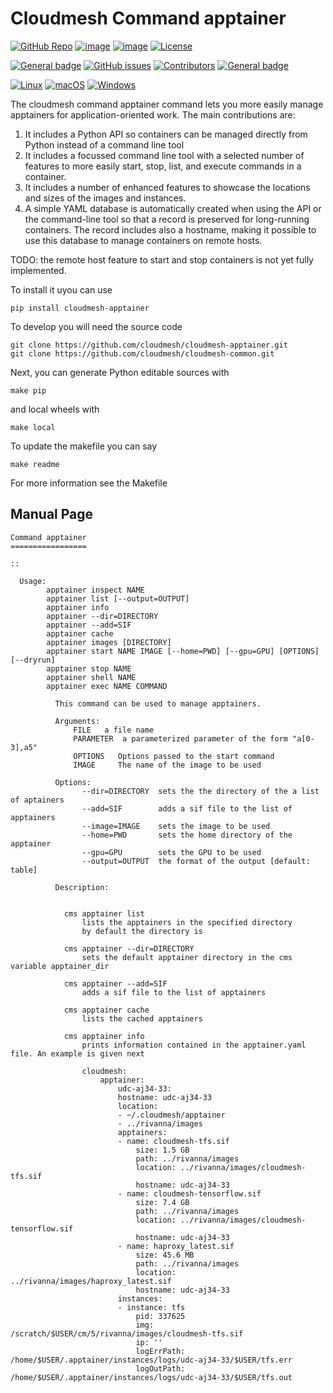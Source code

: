 # Cloudmesh Command apptainer

[![GitHub Repo](https://img.shields.io/badge/github-repo-green.svg)](https://github.com/cloudmesh/cloudmesh-apptainer)
[![image](https://img.shields.io/pypi/pyversions/cloudmesh-apptainer.svg)](https://pypi.org/project/cloudmesh-apptainer)
[![image](https://img.shields.io/pypi/v/cloudmesh-apptainer.svg)](https://pypi.org/project/cloudmesh-apptainer/)
[![License](https://img.shields.io/badge/License-Apache%202.0-blue.svg)](https://opensource.org/licenses/Apache-2.0)

[![General badge](https://img.shields.io/badge/Status-Production-<COLOR>.svg)](https://shields.io/)
[![GitHub issues](https://img.shields.io/github/issues/cloudmesh/cloudmesh-apptainer.svg)](https://github.com/cloudmesh/cloudmesh-apptainer/issues)
[![Contributors](https://img.shields.io/github/contributors/cloudmesh/cloudmesh-apptainer.svg)](https://github.com/cloudmesh/cloudmesh-apptainer/graphs/contributors)
[![General badge](https://img.shields.io/badge/Other-repos-<COLOR>.svg)](https://github.com/cloudmesh/cloudmesh)


[![Linux](https://img.shields.io/badge/OS-Linux-orange.svg)](https://www.linux.org/)
[![macOS](https://img.shields.io/badge/OS-macOS-lightgrey.svg)](https://www.apple.com/macos)
[![Windows](https://img.shields.io/badge/OS-Windows-blue.svg)](https://www.microsoft.com/windows)



The cloudmesh command apptainer command lets you more easily manage apptainers for application-oriented work. The main contributions are:

1. It includes a Python API so containers can be managed directly from Python instead of a command line tool
2. It includes a focussed command line tool with a selected number of features to more easily start, stop, list, and execute commands in a container. 
3. It includes a number of enhanced features to showcase the locations and sizes of the images and instances.
4. A simple YAML database is automatically created when using the API or the command-line tool so that a record is preserved for long-running containers. The record includes also a hostname, making it possible to use this database to manage containers on remote hosts.

TODO: the remote host feature to start and stop containers is not yet fully implemented.

To install it uyou can use 

    pip install cloudmesh-apptainer

To develop you will need the source code 

    git clone https://github.com/cloudmesh/cloudmesh-apptainer.git
    git clone https://github.com/cloudmesh/cloudmesh-common.git

Next, you can generate Python editable sources with

    make pip

and local wheels with

    make local

To update the makefile you can say 

    make readme
    
For more information see the Makefile

## Manual Page

<!-- START-MANUAL -->
```
Command apptainer
=================

::

  Usage:
        apptainer inspect NAME
        apptainer list [--output=OUTPUT]
        apptainer info
        apptainer --dir=DIRECTORY
        apptainer --add=SIF
        apptainer cache
        apptainer images [DIRECTORY]
        apptainer start NAME IMAGE [--home=PWD] [--gpu=GPU] [OPTIONS] [--dryrun]
        apptainer stop NAME 
        apptainer shell NAME
        apptainer exec NAME COMMAND

          This command can be used to manage apptainers.

          Arguments:
              FILE   a file name
              PARAMETER  a parameterized parameter of the form "a[0-3],a5"
              OPTIONS   Options passed to the start command
              IMAGE     The name of the image to be used

          Options:
                --dir=DIRECTORY  sets the the directory of the a list of aptainers
                --add=SIF        adds a sif file to the list of apptainers
                --image=IMAGE    sets the image to be used
                --home=PWD       sets the home directory of the apptainer
                --gpu=GPU        sets the GPU to be used
                --output=OUTPUT  the format of the output [default: table]

          Description:


            cms apptainer list
                lists the apptainers in the specified directory 
                by default the directory is 

            cms apptainer --dir=DIRECTORY
                sets the default apptainer directory in the cms variable apptainer_dir

            cms apptainer --add=SIF
                adds a sif file to the list of apptainers

            cms apptainer cache
                lists the cached apptainers

            cms apptainer info
                prints information contained in the apptainer.yaml file. An example is given next

                cloudmesh:
                    apptainer:
                        udc-aj34-33:
                        hostname: udc-aj34-33
                        location:
                        - ~/.cloudmesh/apptainer
                        - ../rivanna/images
                        apptainers:
                        - name: cloudmesh-tfs.sif
                            size: 1.5 GB
                            path: ../rivanna/images
                            location: ../rivanna/images/cloudmesh-tfs.sif
                            hostname: udc-aj34-33
                        - name: cloudmesh-tensorflow.sif
                            size: 7.4 GB
                            path: ../rivanna/images
                            location: ../rivanna/images/cloudmesh-tensorflow.sif
                            hostname: udc-aj34-33
                        - name: haproxy_latest.sif
                            size: 45.6 MB
                            path: ../rivanna/images
                            location: ../rivanna/images/haproxy_latest.sif
                            hostname: udc-aj34-33
                        instances:
                        - instance: tfs
                            pid: 337625
                            img: /scratch/$USER/cm/5/rivanna/images/cloudmesh-tfs.sif
                            ip: ''
                            logErrPath: /home/$USER/.apptainer/instances/logs/udc-aj34-33/$USER/tfs.err
                            logOutPath: /home/$USER/.apptainer/instances/logs/udc-aj34-33/$USER/tfs.out
```
<!-- STOP-MANUAL -->
